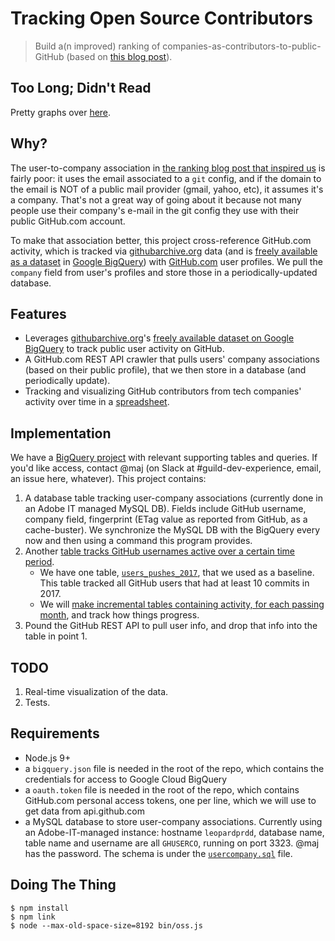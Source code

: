 # Tracking Open Source Contributors

> Build a(n improved) ranking of companies-as-contributors-to-public-GitHub (based on [this blog post](https://medium.freecodecamp.org/the-top-contributors-to-github-2017-be98ab854e87)).

## Too Long; Didn't Read

Pretty graphs over [here](https://docs.google.com/spreadsheets/d/1EosxNv67tC2IYFY_RFeCoSY3JipiVfYyky9VejKAS9k/edit#gid=566883526).

## Why?

The user-to-company association in [the ranking blog post that inspired us](https://medium.freecodecamp.org/the-top-contributors-to-github-2017-be98ab854e87)
is fairly poor: it uses the email associated to a `git` config, and if the domain
to the email is NOT of a public mail provider (gmail, yahoo, etc), it assumes it's
a company. That's not a great way of going about it because not many people use
their company's e-mail in the git config they use with their public GitHub.com account.

To make that association better, this project cross-reference GitHub.com activity,
which is tracked via [githubarchive.org](http://githubarchive.org) data (and is
[freely available as a dataset](https://www.githubarchive.org/#bigquery) in
[Google BigQuery](http://bigquery.cloud.google.com)) with
[GitHub.com](http://github.com) user profiles. We pull the `company` field
from user's profiles and store those in a periodically-updated database.

## Features

- Leverages [githubarchive.org](http://githubarchive.org)'s [freely available dataset on Google BigQuery](https://www.githubarchive.org/#bigquery)
  to track public user activity on GitHub.
- A GitHub.com REST API crawler that pulls users' company associations (based
  on their public profile), that we then store in a database (and periodically
  update).
- Tracking and visualizing GitHub contributors from tech companies' activity
  over time in a [spreadsheet](https://docs.google.com/spreadsheets/d/1EosxNv67tC2IYFY_RFeCoSY3JipiVfYyky9VejKAS9k/edit#gid=566883526).

## Implementation

We have a [BigQuery project](https://bigquery.cloud.google.com/dataset/public-github-adobe)
with relevant supporting tables and queries. If you'd like access, contact @maj
(on Slack at #guild-dev-experience, email, an issue here, whatever). This project contains:

1. A database table tracking user-company associations (currently done in an Adobe IT managed MySQL DB).
   Fields include GitHub username, company field, fingerprint (ETag value as
   reported from GitHub, as a cache-buster). We synchronize the MySQL DB with
   the BigQuery every now and then using a command this program provides.
2. Another [table tracks GitHub usernames active over a certain time period](https://bigquery.cloud.google.com/table/public-github-adobe:github_archive_query_views.users_pushes_2017?pli=1).
    - We have one table, [`users_pushes_2017`](https://bigquery.cloud.google.com/table/public-github-adobe:github_archive_query_views.users_pushes_2017?pli=1),
      that we used as a baseline. This table tracked all GitHub users that had
      at least 10 commits in 2017.
    - We will [make incremental tables containing activity, for each passing month](https://bigquery.cloud.google.com/table/public-github-adobe:github_archive_query_views.users_pushes_2018_01?pli=1),
      and track how things progress.
3. Pound the GitHub REST API to pull user info, and drop that info into the
   table in point 1.

## TODO

1. Real-time visualization of the data.
2. Tests.

## Requirements

- Node.js 9+
- a `bigquery.json` file is needed in the root of the repo, which contains the
  credentials for access to Google Cloud BigQuery
- a `oauth.token` file is needed in the root of the repo, which contains GitHub.com
  personal access tokens, one per line, which we will use to get data from
  api.github.com
- a MySQL database to store user-company associations. Currently using an Adobe-IT-managed
  instance: hostname `leopardprdd`, database name, table name and username are all
  `GHUSERCO`, running on port 3323. @maj has the password. The schema is under the
  [`usercompany.sql`](usercompany.sql) file.

## Doing The Thing

    $ npm install
    $ npm link
    $ node --max-old-space-size=8192 bin/oss.js
